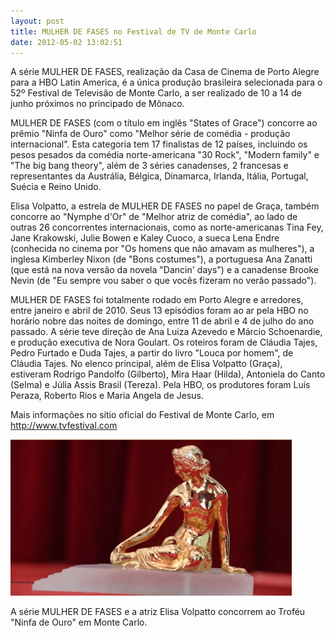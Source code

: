 ```yaml
---
layout: post
title: MULHER DE FASES no Festival de TV de Monte Carlo
date: 2012-05-02 13:02:51
---
```

A série MULHER DE FASES, realização da Casa de Cinema de Porto Alegre para a HBO Latin America, é a única produção brasileira selecionada para o 52º Festival de Televisão de Monte Carlo, a ser realizado de 10 a 14 de junho próximos no principado de Mônaco.

MULHER DE FASES (com o título em inglês "States of Grace") concorre ao prêmio "Ninfa de Ouro" como "Melhor série de comédia - produção internacional". Esta categoria tem 17 finalistas de 12 países, incluindo os pesos pesados da comédia norte-americana "30 Rock", "Modern family" e "The big bang theory", além de 3 séries canadenses, 2 francesas e representantes da Austrália, Bélgica, Dinamarca, Irlanda, Itália, Portugal, Suécia e Reino Unido.

Elisa Volpatto, a estrela de MULHER DE FASES no papel de Graça, também concorre ao "Nymphe d'Or" de "Melhor atriz de comédia", ao lado de outras 26 concorrentes internacionais, como as norte-americanas Tina Fey, Jane Krakowski, Julie Bowen e Kaley Cuoco, a sueca Lena Endre (conhecida no cinema por "Os homens que não amavam as mulheres"), a inglesa Kimberley Nixon (de "Bons costumes"), a portuguesa Ana Zanatti (que está na nova versão da novela "Dancin' days") e a canadense Brooke Nevin (de "Eu sempre vou saber o que vocês fizeram no verão passado").

MULHER DE FASES foi totalmente rodado em Porto Alegre e arredores, entre janeiro e abril de 2010. Seus 13 episódios foram ao ar pela HBO no horário nobre das noites de domingo, entre 11 de abril e 4 de julho do ano passado. A série teve direção de Ana Luiza Azevedo e Márcio Schoenardie, e produção executiva de Nora Goulart. Os roteiros foram de Cláudia Tajes, Pedro Furtado e Duda Tajes, a partir do livro "Louca por homem", de Cláudia Tajes. No elenco principal, além de Elisa Volpatto (Graça), estiveram Rodrigo Pandolfo (Gilberto), Mira Haar (Hilda), Antoniela do Canto (Selma) e Júlia Assis Brasil (Tereza). Pela HBO, os produtores foram Luís Peraza, Roberto Rios e Maria Angela de Jesus.

Mais informações no sítio oficial do Festival de Monte Carlo, em http://www.tvfestival.com

![](/uploads/ninfa.jpg)

A série MULHER DE FASES e a atriz Elisa Volpatto concorrem ao Troféu "Ninfa de Ouro" em Monte Carlo.